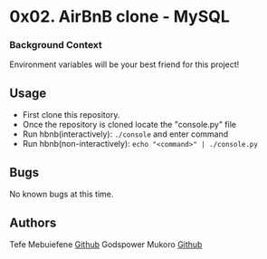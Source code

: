 # 0x02. AirBnB clone - MySQL
<h3>Background Context</h3>
<p>Environment variables will be your best friend for this project!</p>

## Usage
* First clone this repository.
* Once the repository is cloned locate the "console.py" file
* Run hbnb(interactively): `./console` and enter command
* Run hbnb(non-interactively): `echo "<command>" | ./console.py`


## Bugs
No known bugs at this time.

## Authors
Tefe Mebuiefene [Github](https://github.com/glowcoder1/)
Godspower Mukoro [Github](https://github.com/Gmukoro)
